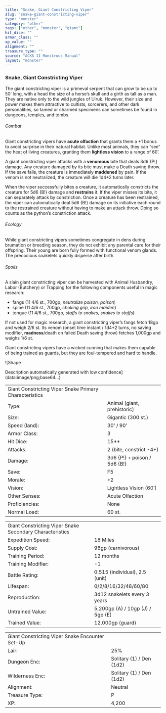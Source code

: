 ```yaml
---
title: "Snake, Giant Constricting Viper"
slug: "snake-giant-constricting-viper"
type: "monster"
category: "other"
tags: ["other", "monster", "giant"]
hit_dice: ""
armor_class: ""
xp_value: ""
alignment: ""
treasure_type: ""
source: "ACKS II Monstrous Manual"
layout: "monster"
---
```


### Snake, Giant Constricting Viper

The giant constricting viper is a primeval serpent that can grow to be up to 50’ long, with a head
the size of a horse’s skull and a girth as tall as a man. They are native only to the wild jungles
of Ulruk. However, their size and power makes them attractive to cultists, sorcerers, and other dark
personalities, so tamed or charmed specimens can sometimes be found in dungeons, temples, and tombs.

###### Combat

Giant constricting vipers have **acute olfaction** that grants them a +1 bonus to avoid surprise in
their natural habitat. Unlike most animals, they can “see” the heat of living creatures, granting
them **lightless vision** to a range of 60’.

A giant constricting viper attacks with a **venomous** bite that deals 3d6 {P!} damage. Any
creature damaged by its bite must make a Death saving throw. If the save fails, the creature is
immediately **maddened** by pain. If the venom is not neutralized, the creature will die 1d4+2 turns
later.

When the viper successfully bites a creature, it automatically constricts the creature for 5d6 {B!}
damage and **restrains** it. If the viper misses its bite, it can separately attack by constriction.
Once a creature has been restrained, the viper can automatically deal 5d6 {B!} damage on its
initiative each round to the restrained creature without having to make an attack throw. Doing so
counts as the python’s constriction attack.

###### Ecology

While giant constricting vipers sometimes congregate in dens during brumation or breeding season,
they do not exhibit any parental care for their offspring. Their young are born fully formed with
functional venom glands. The precocious snakelets quickly disperse after birth.

###### Spoils

A slain giant constricting viper can be harvested with Animal Husbandry, Labor (Butchery) or
Trapping for the following components useful in magic research:

* fangs (11 4/6 st., 700gp, *neutralize poison, poison*)
* spine (11 4/6 st., 700gp, *choking grip, iron maiden*)
* tongue (11 4/6 st., 700gp, *staffs to snakes, snakes to staffs*)

If not used for magic research, a giant constricting viper’s fangs fetch 18gp and weigh 2/6 st. Its
venom (onset time instant / 1d4+2 turns, no saving modifier, **madness**/death on failed Death
saving throw) fetches 1,000gp and weighs 1/6 st.

Giant constricting vipers have a wicked cunning that makes them capable of being trained as guards,
but they are foul-tempered and hard to handle.

![Shape

Description automatically generated with low confidence](data:image/png;base64...)

|  |  |
| --- | --- |
| Giant Constricting Viper Snake Primary Characteristics | |
| Type: | Animal (giant, prehistoric) |
| Size: | Gigantic (300 st.) |
| Speed (land): | 30’ / 90’ |
| Armor Class: | 3 |
| Hit Dice: | 15\*\* |
| Attacks: | 2 (bite, constrict -4+) |
| Damage: | 3d6 {P!} + poison / 5d6 {B!} |
| Save: | F5 |
| Morale: | +2 |
| Vision: | Lightless Vision (60’) |
| Other Senses: | Acute Olfaction |
| Proficiencies: | None |
| Normal Load: | 60 st. |

|  |  |
| --- | --- |
| Giant Constricting Viper Snake Secondary Characteristics | |
| Expedition Speed: | 18 Miles |
| Supply Cost: | 96gp (carnivorous) |
| Training Period: | 12 months |
| Training Modifier: | -1 |
| Battle Rating: | 0.515 (individual), 2.5 (unit) |
| Lifespan: | 0/2/8/16/32/48/60/80 |
| Reproduction: | 3d12 snakelets every 3 years |
| Untrained Value: | 5,200gp (A) / 10gp (J) / 5gp (E) |
| Trained Value: | 12,000gp (guard) |

|  |  |
| --- | --- |
| Giant Constricting Viper Snake Encounter Set-Up | |
| Lair: | 25% |
| Dungeon Enc: | Solitary (1) / Den (1d2) |
| Wilderness Enc: | Solitary (1) / Den (1d2) |
| Alignment: | Neutral |
| Treasure Type: | P |
| XP: | 4,200 |
